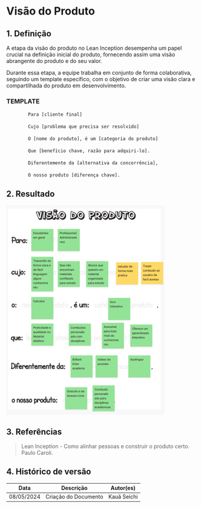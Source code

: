 # Visão do Produto  

## 1. Definição

A etapa da visão do produto no Lean Inception desempenha um papel crucial na definição inicial do produto, fornecendo assim uma visão abrangente do produto e do seu valor.

Durante essa etapa, a equipe trabalha em conjunto de forma colaborativa, seguindo um template específico, com o objetivo de criar uma visão clara e compartilhada do produto em desenvolvimento.

### TEMPLATE

            Para [cliente final]

            Cujo [problema que precisa ser resolvido]

            O [nome do produto], é um [categoria do produto]

            Que [benefício chave, razão para adquiri-lo].

            Diferentemente da [alternativa da concorrência],

            O nosso produto [diferença chave].


## 2. Resultado

![Visão do Produto](../assets/lean/visao_produto.png)

## 3. Referências

> Lean Inception - Como alinhar pessoas e construir o produto certo. Paulo Caroli.

## 4. Histórico de versão

|**Data**|**Descrição**|**Autor(es)**|
|--------|-------------|--------------|
|08/05/2024| Criação do Documento | Kauã Seichi |
